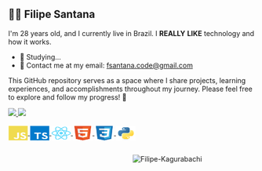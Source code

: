 ## 👨‍💻 **Filipe Santana** 


I'm 28 years old, and I currently live in Brazil. I **REALLY** **LIKE** technology and how it works.

- 🌱 Studying...
- 💬 Contact me at my email: fsantana.code@gmail.com

This GitHub repository serves as a space where I share projects, learning experiences, and accomplishments throughout my journey. Please feel free to explore and follow my progress! 🚀

<div>
  <a href="https://github.com/filipesantanadev">
  <img height="180em" src="https://github-readme-stats.vercel.app/api?username=filipesantanadev&show_icons=true&theme=dracula&include_all_commits=true&count_private=true"/>
  <img height="180em" src="https://github-readme-stats.vercel.app/api/top-langs/?username=filipesantanadev&layout=compact&langs_count=16&theme=dracula"/>
</div>

<div style="display: inline_block"><br>
  <img align="center" alt="Filipe-Js" height="30" width="40" src="https://raw.githubusercontent.com/devicons/devicon/master/icons/javascript/javascript-plain.svg">
  <img align="center" alt="Filipe-Ts" height="30" width="40" src="https://raw.githubusercontent.com/devicons/devicon/master/icons/typescript/typescript-plain.svg">
  <img align="center" alt="Filipe-React" height="30" width="40" src="https://raw.githubusercontent.com/devicons/devicon/master/icons/react/react-original.svg">
  <img align="center" alt="Filipe-HTML" height="30" width="40" src="https://raw.githubusercontent.com/devicons/devicon/master/icons/html5/html5-original.svg">
  <img align="center" alt="Filipe-CSS" height="30" width="40" src="https://raw.githubusercontent.com/devicons/devicon/master/icons/css3/css3-original.svg">
  <img align="center" alt="Filipe-Python" height="30" width="40" src="https://raw.githubusercontent.com/devicons/devicon/master/icons/python/python-original.svg">
</div>



##

<div>
  <img align="right" alt="Filipe-Kagurabachi" height="200" width="250" src="https://i.redd.it/trzcai0gye8e1.gif">
</div>
